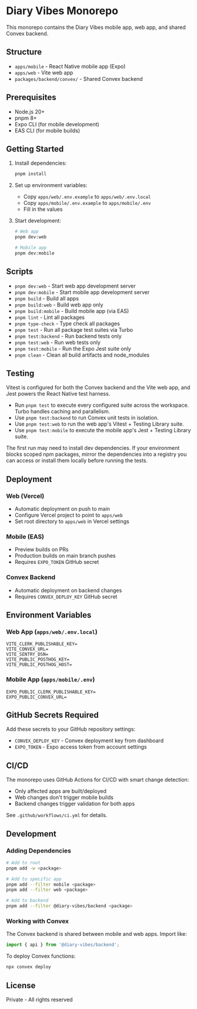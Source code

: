 # Diary Vibes Monorepo

This monorepo contains the Diary Vibes mobile app, web app, and shared Convex backend.

## Structure

- `apps/mobile` - React Native mobile app (Expo)
- `apps/web` - Vite web app
- `packages/backend/convex/` - Shared Convex backend

## Prerequisites

- Node.js 20+
- pnpm 8+
- Expo CLI (for mobile development)
- EAS CLI (for mobile builds)

## Getting Started

1. Install dependencies:
   ```bash
   pnpm install
   ```

2. Set up environment variables:
   - Copy `apps/web/.env.example` to `apps/web/.env.local`
   - Copy `apps/mobile/.env.example` to `apps/mobile/.env`
   - Fill in the values

3. Start development:
   ```bash
   # Web app
   pnpm dev:web
   
   # Mobile app
   pnpm dev:mobile
   ```

## Scripts

- `pnpm dev:web` - Start web app development server
- `pnpm dev:mobile` - Start mobile app development server
- `pnpm build` - Build all apps
- `pnpm build:web` - Build web app only
- `pnpm build:mobile` - Build mobile app (via EAS)
- `pnpm lint` - Lint all packages
- `pnpm type-check` - Type check all packages
- `pnpm test` - Run all package test suites via Turbo
- `pnpm test:backend` - Run backend tests only
- `pnpm test:web` - Run web tests only
- `pnpm test:mobile` - Run the Expo Jest suite only
- `pnpm clean` - Clean all build artifacts and node_modules

## Testing

Vitest is configured for both the Convex backend and the Vite web app, and
Jest powers the React Native test harness.

- Run `pnpm test` to execute every configured suite across the workspace. Turbo
  handles caching and parallelism.
- Use `pnpm test:backend` to run Convex unit tests in isolation.
- Use `pnpm test:web` to run the web app's Vitest + Testing Library suite.
- Use `pnpm test:mobile` to execute the mobile app's Jest + Testing Library
  suite.

The first run may need to install dev dependencies. If your environment blocks
scoped npm packages, mirror the dependencies into a registry you can access or
install them locally before running the tests.

## Deployment

### Web (Vercel)
- Automatic deployment on push to main
- Configure Vercel project to point to `apps/web`
- Set root directory to `apps/web` in Vercel settings

### Mobile (EAS)
- Preview builds on PRs
- Production builds on main branch pushes
- Requires `EXPO_TOKEN` GitHub secret

### Convex Backend
- Automatic deployment on backend changes
- Requires `CONVEX_DEPLOY_KEY` GitHub secret

## Environment Variables

### Web App (`apps/web/.env.local`)
```
VITE_CLERK_PUBLISHABLE_KEY=
VITE_CONVEX_URL=
VITE_SENTRY_DSN=
VITE_PUBLIC_POSTHOG_KEY=
VITE_PUBLIC_POSTHOG_HOST=
```

### Mobile App (`apps/mobile/.env`)
```
EXPO_PUBLIC_CLERK_PUBLISHABLE_KEY=
EXPO_PUBLIC_CONVEX_URL=
```

## GitHub Secrets Required

Add these secrets to your GitHub repository settings:
- `CONVEX_DEPLOY_KEY` - Convex deployment key from dashboard
- `EXPO_TOKEN` - Expo access token from account settings

## CI/CD

The monorepo uses GitHub Actions for CI/CD with smart change detection:
- Only affected apps are built/deployed
- Web changes don't trigger mobile builds
- Backend changes trigger validation for both apps

See `.github/workflows/ci.yml` for details.

## Development

### Adding Dependencies

```bash
# Add to root
pnpm add -w <package>

# Add to specific app
pnpm add --filter mobile <package>
pnpm add --filter web <package>

# Add to backend
pnpm add --filter @diary-vibes/backend <package>
```

### Working with Convex

The Convex backend is shared between mobile and web apps. Import like:
```typescript
import { api } from '@diary-vibes/backend';
```

To deploy Convex functions:
```bash
npx convex deploy
```

## License

Private - All rights reserved
